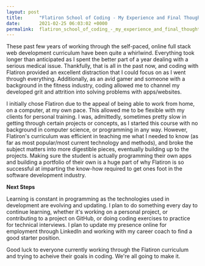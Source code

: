 ```yaml
---
layout: post
title:      "Flatiron School of Coding - My Experience and Final Thoughts"
date:       2021-02-25 06:03:02 +0000
permalink:  flatiron_school_of_coding_-_my_experience_and_final_thoughts
---
```



These past few years of working through the self-paced, online full stack web development curriculum have been quite a whirlwind. Everything took longer than anticipated as I spent the better part of a year dealing with a serious medical issue. Thankfully, that is all in the past now, and coding with Flatiron provided an excellent distraction that I could focus on as I went through everything. Additionally, as an avid gamer and someone with a background in the fitness industry, coding allowed me to channel my developed grit and attrition into solving problems with apps/websites. 

I initially chose Flatiron due to the appeal of being able to work from home, on a computer, at my own pace. This allowed me to be flexible with my clients for personal training. I was, admittedly, sometimes pretty slow in getting through certain projects or concepts, as I started this course with no background in computer science, or programming in any way. However, Flatiron's curriculum was efficient in teaching me what I needed to know (as far as most popular/most current technology and methods), and broke the subject matters into more digestible pieces, eventually building up to the projects. Making sure the student is actually programming their own apps and building a portfolio of their own is a huge part of why Flatiron is so successful at imparting the know-how required to get ones foot in the software development industry.

**Next Steps**

Learning is constant in programming as the technologies used in development are evolving and updating. I plan to do something every day to continue learning, whether it's working on a personal project, or contributing to a project on GitHub, or doing coding exercises to practice for technical interviews. I plan to update my presence online for employment through LinkedIn and working with my career coach to find a good starter position. 

Good luck to everyone currently working through the Flatiron curriculum and trying to acheive their goals in coding. We're all going to make it.








